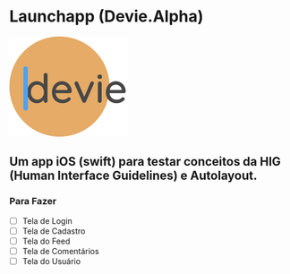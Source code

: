 # Launchapp (Devie.Alpha)

<img alt="Devie" src="./launchapp/Assets.xcassets/Image-1.imageset/Group 2.png" height="179" width="211">

## Um app iOS (swift) para testar conceitos da HIG (Human Interface Guidelines) e Autolayout.

### Para Fazer
- [ ] Tela de Login
- [ ] Tela de Cadastro
- [ ] Tela do Feed
- [ ] Tela de Comentários
- [ ] Tela do Usuário
